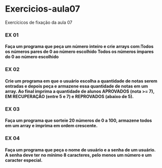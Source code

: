 # Exercicios-aula07
 Exercícicos de fixação da aula 07

### EX 01
#### Faça um programa que peça um número inteiro e crie arrays com:Todos os números pares de 0 ao número escolhido Todos os números ímpares do 0 ao número escolhido

### EX 02
#### Crie um programa em que o usuário escolha a quantidade de notas serem entradas e depois peça e armazene essa quantidade de notas em um array. Ao final imprima a quantidade de alunos APROVADOS (nota >= 7), EM RECUPERAÇÃO (entre 5 e 7) e REPROVADOS (abaixo de 5).

### EX 03
#### Faça um programa que sorteie 20 números de 0 a 100, armazene todos em um array e imprima em ordem crescente.

### EX 04
#### Faça um programa que peça o nome de usuário e a senha de um usuário. A senha deve ter no mínimo 8 caracteres, pelo menos um número e um caracter especial.